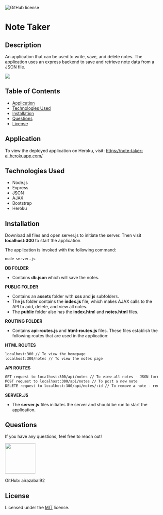 ![GitHub license](https://img.shields.io/badge/license-MIT-blue.svg)

# Note Taker

## Description

An application that can be used to write, save, and delete notes. The application uses an express backend to save and retrieve note data from a JSON file.

<img src="https://i.imgur.com/ZBnPBmy.png">

## Table of Contents

- [Application](#application)
- [Technologies Used](#technologies-used)
- [Installation](#installation)
- [Questions](#questions)
- [License](#license)

## Application

To view the deployed application on Heroku, visit:
https://note-taker-ai.herokuapp.com/

## Technologies Used

- Node.js
- Express
- JSON
- AJAX
- Bootstrap
- Heroku

## Installation

Download all files and open server.js to initiate the server. Then visit <b>localhost:300</b> to start the application.

The application is invoked with the following command:

```sh
node server.js
```

<b>DB FOLDER</b>

- Contains <b> db.json </b> which will save the notes.

<b>PUBLIC FOLDER</b>

- Contains an <b>assets</b> folder with <b>css</b> and <b>js</b> subfolders.
- The <b>js</b> folder contains the <b>index.js</b> file, which makes AJAX calls to the API to add, delete, and view all notes.
- The <b>public</b> folder also has the <b>index.html</b> and <b>notes.html</b> files.

<b>ROUTING FOLDER</b>

- Contains <b>api-routes.js</b> and <b>html-routes.js</b> files. These files establish the following routes that are used in the application:

<b>HTML ROUTES</b>

```sh
localhost:300 // To view the homepage
localhost:300/notes // To view the notes page
```

<b>API ROUTES</b>

```sh
GET request to localhost:300/api/notes // To view all notes - JSON format
POST request to localhost:300/api/notes // To post a new note
DELETE request to localhost:300/api/notes/:id // To remove a note - requires id of note to remove (first note is given id 1, etc.)
```

<b>SERVER.JS</b>

- The <b>server.js</b> files initiates the server and should be run to start the application.

## Questions

If you have any questions, feel free to reach out!

 <img src="https://avatars0.githubusercontent.com/u/60761756?v=4" width="100">
  
 GitHub: airazabal92

## License

Licensed under the [MIT](https://github.com/microsoft/vscode/blob/master/LICENSE.txt) license.

